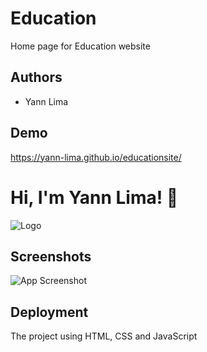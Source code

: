
# Education

Home page for Education website


## Authors

- Yann Lima


## Demo

https://yann-lima.github.io/educationsite/


# Hi, I'm Yann Lima! 👋


![Logo](https://dev-yann-lima.pantheonsite.io/wp-content/uploads/2023/03/beaver-removebg-preview-e1678110537174.png)


## Screenshots

![App Screenshot]()


## Deployment

The project using HTML, CSS and JavaScript

